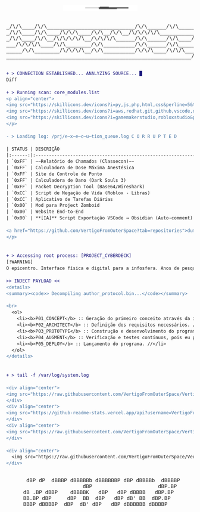 <div align="center">
  <img src="https://raw.githubusercontent.com/VertigoFromOuterSpace/VertigoFromOuterSpace/main/.assets/glitch_divider.svg?v=1" alt="Glitch Divider"/>
</div>

<div align="center">
  <pre>                                                           
_/\/\____/\/\____________________________/\/\______/\/\___________________________
_/\/\____/\/\____/\/\/\____/\/\__/\/\__/\/\/\/\/\____________/\/\/\/\____/\/\/\___
_/\/\____/\/\__/\/\/\/\/\__/\/\/\/\______/\/\______/\/\____/\/\__/\/\__/\/\__/\/\_
___/\/\/\/\____/\/\________/\/\__________/\/\______/\/\______/\/\/\/\__/\/\__/\/\_
_____/\/\________/\/\/\/\__/\/\__________/\/\/\____/\/\/\________/\/\____/\/\/\___
___________________________________________________________/\/\/\/\_______________
  </pre>
</div>

```diff
+ > CONNECTION ESTABLISHED... ANALYZING SOURCE... █
Diff

+ > Running scan: core_modules.list
<p align="center">
<img src="https://skillicons.dev/icons?i=py,js,php,html,css&perline=5&theme=dark" alt="Linguagens"><br>
<img src="https://skillicons.dev/icons?i=aws,redhat,git,github,vscode,obsidian&perline=6&theme=dark" alt="Infra & Tools"><br>
<img src="https://skillicons.dev/icons?i=gamemakerstudio,robloxstudio&perline=7&theme=dark" alt="Game Dev">
</p>

- > Loading log: /prj/e̶x̶e̶c̶u̶tion_queue.log C O R R U P T E D

| STATUS | DESCRIÇÃO                                                   | STACK                    |
|:------:|:------------------------------------------------------------|:-------------------------|
| `0xFF` | ~~Relatório de Chamados (Classecon)~~                       | `Python`                 |
| `0xFF` | Calculadora de Dose Máxima Anestésica                       | `Python`                 |
| `0xFF` | Site de Controle de Ponto                                   | `HTML`, `CSS`, `JS`      |
| `0xFF` | Calculadora de Dano (Dark Souls 3)                          | `Python`                 |
| `0xFF` | Packet Decryption Tool (Base64/Wireshark)                   | `Python`                 |
| `0xCC` | Script de Negação de Vida (Roblox - Libras)                 | `Lua`                    |
| `0xCC` | Aplicativo de Tarefas Diárias                               | `JavaScript`             |
| `0x00` | Mod para Project Zomboid                                    | `Lua`                    |
| `0x00` | Website End-to-End                                          | `PHP`                    |
| `0x00` | **[IA]** Script Exportação VSCode → Obsidian (Auto-comment) | `Python` + `AI`          |

<a href="https://github.com/VertigoFromOuterSpace?tab=repositories">dump all files ❯</a>
</p>


+ > Accessing root process: [PROJECT_CYBERDECK]
[!WARNING]
O epicentro. Interface física e digital para a infosfera. Anos de pesquisa, código e cromo culminando em uma única obra.

>> INJECT PAYLOAD <<
<details>
<summary><code>> Decompiling author_protocol.bin...</code></summary>

<br>
  <ol>
    <li><b>P01_CONCEPT</b> :: Geração do primeiro conceito através da ideia. //</li>
    <li><b>P02_ARCHITECT</b> :: Definição dos requisitos necessários. // </li>
    <li><b>P03_PROTOTYPE</b> :: Construção e desenvolvimento do programa. // </li>
    <li><b>P04_AUGMENT</b> :: Verificação e testes contínuos, pois eu prefiro esse método. //</li>
    <li><b>P05_DEPLOY</b> :: Lançamento do programa. //</li>
  </ol>
</details>


+ > tail -f /var/log/system.log

<div align="center">
<img src="https://raw.githubusercontent.com/VertigoFromOuterSpace/VertigoFromOuterSpace/main/.assets/glitch_divider.svg?v=1" alt="Glitch Divider"/>
</div>
<div align="center">
<img src="https://github-readme-stats.vercel.app/api?username=VertigoFromOuterSpace&show_icons=true&theme=gotham&icon_color=00ff7f&text_color=00ff7f&bg_color=0d1117&border_color=00ff7f" alt="Estatísticas do GitHub">
</div>
<div align="center">
<img src="https://raw.githubusercontent.com/VertigoFromOuterSpace/VertigoFromOuterSpace/main/.assets/glitch_divider.svg?v=1" alt="Glitch Divider"/>
</div>

<div align="center">
  <img src="https://raw.githubusercontent.com/VertigoFromOuterSpace/VertigoFromOuterSpace/main/.assets/glitch_divider.svg?v=1" alt="Glitch Divider"/>
</div>
```
<div align="center">
  <pre>  
  dBP dP  dBBBP dBBBBBb dBBBBBBP dBP dBBBBb  dBBBBP
                    dBP                     dBP.BP 
 dB .BP dBBP    dBBBBK   dBP   dBP dBBBB   dBP.BP  
 BB.BP dBP     dBP  BB  dBP   dBP dB' BB  dBP.BP   
 BBBP dBBBBP  dBP  dB' dBP   dBP dBBBBBB dBBBBP    
                                                   
  </pre>
</div>
